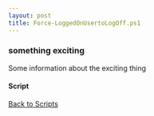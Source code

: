 ```yaml
---
layout: post
title: Force-LoggedOnUsertoLogOff.ps1
---
```


### something exciting

Some information about the exciting thing

#### Script

<script async src="https://gist-it.appspot.com/github.com/BanterBoy/scripts-blog/blob/master/PowerShell/scripts/activeDirectory/Force-LoggedOnUsertoLogOff.ps1"></script>

<a href="/menu/_pages/scripts.html">Back to Scripts</a>

